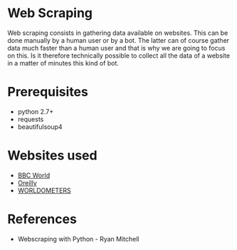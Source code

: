 # Web Scraping
Web scraping consists in gathering data available on websites. This can be done manually by a human user or by a bot. The latter can of course gather data much faster than a human user and that is why we are going to focus on this. Is it therefore technically possible to collect all the data of a website in a matter of minutes this kind of bot. 

# Prerequisites
- python 2.7+
- requests
- beautifulsoup4

# Websites used
- [BBC World](https://www.bbc.com/news/world)
- [Oreilly](http://oreilly.com)
- [WORLDOMETERS](https://www.worldometers.info/coronavirus/)

# References
- Webscraping with Python - Ryan Mitchell